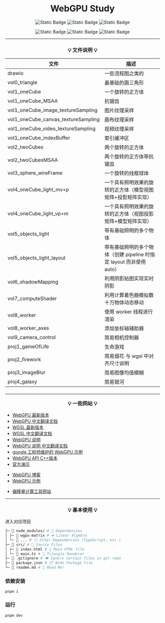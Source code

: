 <h1 align="center">WebGPU Study</h1>

<div align="center">

![Static Badge](https://img.shields.io/badge/chrome-113+-green)
![Static Badge](https://img.shields.io/badge/pnpm-8.2.0-8A2BE2)
![Static Badge](https://img.shields.io/badge/vite-4.3.2-blue)

![Static Badge](https://img.shields.io/badge/typescript-5.0.4-orange)
![Static Badge](https://img.shields.io/badge/wgpu--matrix-2.5.0-orange)
![Static Badge](https://img.shields.io/badge/dat.gui-0.7.9-orange)

</div>

<hr/>

<h3 align="center">

💡 **文件说明** 💡

</h3>

| 文件                                | 描述                                                                |
| ----------------------------------- | ------------------------------------------------------------------- |
| drawio                              | 一些流程图之类的                                                    |
| vol0_triangle                       | 最基础的画三角形                                                    |
| vol1_oneCube                        | 一个旋转的正方体                                                    |
| vol1_oneCube_MSAA                   | 抗锯齿                                                              |
| vol1_oneCube_image_textureSampling  | 图片纹理采样                                                        |
| vol1_oneCube_canvas_textureSampling | 画布纹理采样                                                        |
| vol1_oneCube_video_textureSampling  | 视频纹理采样                                                        |
| vol1_oneCube_indexBuffer            | 索引缓冲区                                                          |
| vol2_twoCubes                       | 两个旋转的正方体                                                    |
| vol2_twoCubesMSAA                   | 两个旋转的正方体带抗锯齿                                            |
| vol3_sphere_wireFrame               | 一个旋转的线框球体                                                  |
| vol4_oneCube_light_mv+p             | 一个具有照明效果的旋转的正方体（模型视图矩阵+投影矩阵实现）         |
| vol4_oneCube_light_vp+m             | 一个具有照明效果的旋转的正方体（视图投影矩阵+模型矩阵实现）         |
| vol5_objects_light                  | 带有基础照明的多个物体                                              |
| vol5_objects_light_layout           | 带有基础照明的多个物体（创建 pipeline 时指定 layout 而非使用 auto） |
| vol6_shadowMapping                  | 利用阴影贴图实现实时阴影                                            |
| vol7_computeShader                  | 利用计算着色器模拟数十万物体动态移动                                |
| vol8_worker                         | 使用 worker 线程进行渲染                                            |
| vol8_worker_axes                    | 添加坐标轴辅助器                                                    |
| vol9_camera_control                 | 简易相机控制器                                                      |
| proj1_gameOfLife                    | 生命游戏                                                            |
| proj2_firework                      | 简易烟花 与 wgsl 中对齐尺寸说明                                     |
| proj3_imageBlur                     | 简易图像均值模糊                                                    |
| proj4_galaxy                        | 简易银河                                                            |

<h3 align="center">

<hr/>

💡 **一些网站** 💡

</h3>

- [WebGPU 最新版本](https://www.w3.org/TR/webgpu/)
- [WebGPU 中文翻译文档](https://www.orillusion.com/zh/webgpu.html)
- [WGSL 最新版本](https://www.w3.org/TR/WGSL/)
- [WGSL 中文翻译文档](https://www.orillusion.com/zh/wgsl.html)
- [WebGPU 说明](https://gpuweb.github.io/gpuweb/explainer/)
- [WebGPU 说明 中文翻译文档](https://www.orillusion.com/zh/explainer.html)
- [google 工程师维护的 WebGPU 示例](https://github.com/austinEng/webgpu-samples)
- [WebGPU API C++版本](https://dawn.googlesource.com/dawn)
- [官方演示](https://webgpu.github.io/webgpu-samples)

<div>
</div>

- [WebGPU 博客](https://alain.xyz/blog/raw-webgpu)
- [WebGPU 示例](https://webgpu-gpu-book.drxudotnet.com/)

<div>
</div>

- [偏移量计算工具网站](https://webgpufundamentals.org/webgpu/lessons/resources/wgsl-offset-computer.html)

<hr/>

<h3 align="center">

<h3 align="center">

💡 **基本使用** 💡

</h3>

进入对应项目

```bash
├─ 📂 node_modules/ # 👶 Dependencies
│ ├─ 📁 wgpu-matrix # ➕ Linear Algebra
│ └─ 📁 ... # 🕚 Other Dependencies (TypeScript, etc.)
├─ 📂 src/ # 🌟 Source Files
│ ├─ 📄 index.html # 📇 Main HTML file
│ └─ 📄 main.ts # 🔺 Triangle Renderer
├─ 📄 .gitignore # 👁️ Ignore certain files in git repo
├─ 📄 package.json # 📦 Node Package File
└─ 📃 readme.md # 📖 Read Me!
```

### 依赖安装

`pnpm i`

### 运行

`pnpm dev`
